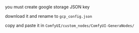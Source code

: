 you must create google storage JSON key

download it and rename to `gcp_config.json`

copy and paste it in `ComfyUI/custom_nodes/ComfyUI-GeneraNodes/`